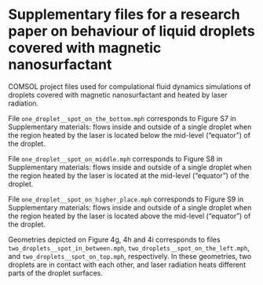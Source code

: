 # Supplementary files for a research paper on behaviour of liquid droplets covered with magnetic nanosurfactant

COMSOL project files used for compulational fluid dynamics simulations of droplets covered with magnetic nanosurfactant and heated by laser radiation.

File `one_droplet__spot_on_the_bottom.mph` corresponds to Figure S7 in Supplementary materials: flows inside and outside of a single droplet when the region heated by the laser is located below the mid-level (“equator”) of the droplet.

File `one_droplet__spot_on_middle.mph` corresponds to Figure S8 in Supplementary materials: flows inside and outside of a single droplet when the region heated by the laser is located at the mid-level (“equator”) of the droplet.

File `one_droplet__spot_on_higher_place.mph` corresponds to Figure S9 in Supplementary materials: flows inside and outside of a single droplet when the region heated by the laser is located above the mid-level (“equator”) of the droplet.

Geometries depicted on Figure 4g, 4h and 4i corresponds to files
	`two_droplets__spot_in_between.mph`,
	`two_droplets__spot_on_the_left.mph`, and
	`two_droplets__spot_on_top.mph`,
respectively. In these geometries, two droplets are in contact with each other, and laser radiation heats different parts of the droplet surfaces.